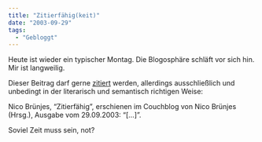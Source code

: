 ```yaml
---
title: "Zitierfähig(keit)"
date: "2003-09-29"
tags:
  - "Gebloggt"
---
```


Heute ist wieder ein typischer Montag. Die Blogosphäre schläft vor sich hin. Mir ist langweilig.

Dieser Beitrag darf gerne [zitiert](http://randgaenge.net/2003/09/28.html#a1941 "Thomas N. Burg: Wie zitiere ich Blogs?") werden, allerdings ausschließlich und unbedingt in der literarisch und semantisch richtigen Weise:

Nico Brünjes, “Zitierfähig”, erschienen im Couchblog von Nico Brünjes (Hrsg.), Ausgabe vom 29.09.2003: “\[…\]”.

Soviel Zeit muss sein, not?

